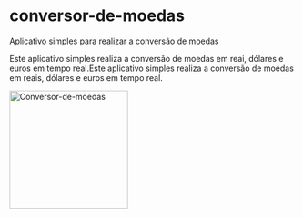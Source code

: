 # conversor-de-moedas
Aplicativo simples para realizar a conversão de moedas

Este aplicativo simples realiza a conversão de moedas em reai, dólares e euros em tempo real.Este aplicativo simples realiza a conversão de moedas em reais, dólares e euros em tempo real.



<img width="208" alt="Conversor-de-moedas" src="https://user-images.githubusercontent.com/36830591/80054959-ee1e3600-84f6-11ea-81fd-d1e2dac4b558.PNG">

